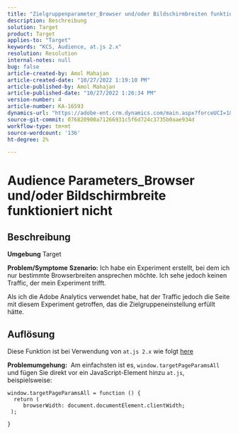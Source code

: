 ```yaml
---
title: "Zielgruppenparameter_Browser und/oder Bildschirmbreiten funktionieren nicht"
description: Beschreibung
solution: Target
product: Target
applies-to: "Target"
keywords: "KCS, Audience, at.js 2.x"
resolution: Resolution
internal-notes: null
bug: false
article-created-by: Amol Mahajan
article-created-date: "10/27/2022 1:19:10 PM"
article-published-by: Amol Mahajan
article-published-date: "10/27/2022 1:26:34 PM"
version-number: 4
article-number: KA-16593
dynamics-url: "https://adobe-ent.crm.dynamics.com/main.aspx?forceUCI=1&pagetype=entityrecord&etn=knowledgearticle&id=20c534f0-f955-ed11-bba2-6045bd006793"
source-git-commit: 076820900a71266931c5f6d724c3735b0aae934d
workflow-type: tm+mt
source-wordcount: '136'
ht-degree: 2%

---
```


# Audience Parameters_Browser und/oder Bildschirmbreite funktioniert nicht

## Beschreibung

<b>Umgebung</b>
Target


<b>Problem/Symptome</b>
<b>Szenario:</b> Ich habe ein Experiment erstellt, bei dem ich nur bestimmte Browserbreiten ansprechen möchte. Ich sehe jedoch keinen Traffic, der mein Experiment trifft.

Als ich die Adobe Analytics verwendet habe, hat der Traffic jedoch die Seite mit diesem Experiment getroffen, das die Zielgruppeneinstellung erfüllt hätte.


## Auflösung


Diese Funktion ist bei Verwendung von `at.js 2.x` wie folgt [here](https://experienceleague.adobe.com/docs/target/using/implement-target/client-side/at-js-implementation/upgrading-from-atjs-1x-to-atjs-20.html?lang=en#:~:text=displayed%20and%20applied.-,Welches%20at.js%201.x%20parameters%20for%20creating%20audiences%20are%20not%20supported%20in%20at.js%202.x%3F,-The%20following%20at)

<b>Problemumgehung:</b> 
Am einfachsten ist es, `window.targetPageParamsAll` und fügen Sie direkt vor ein JavaScript-Element hinzu `at.js`, beispielsweise:




```
window.targetPageParamsAll = function () {
  return (
     browserWidth: document.documentElement.clientWidth;
 );
```


`}`


